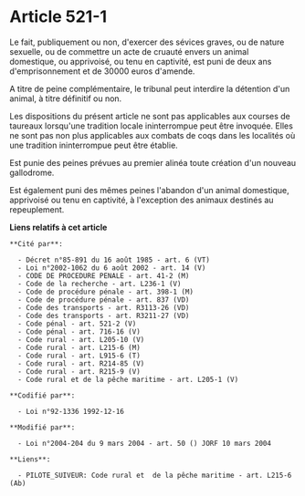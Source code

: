 # Article 521-1

Le fait, publiquement ou non, d'exercer des sévices graves, ou de nature sexuelle, ou de commettre un acte de cruauté envers
un animal domestique, ou apprivoisé, ou tenu en captivité, est puni de deux ans d'emprisonnement et de 30000 euros d'amende.

A titre de peine complémentaire, le tribunal peut interdire la détention d'un animal, à titre définitif ou non.

Les dispositions du présent article ne sont pas applicables aux courses de taureaux lorsqu'une tradition locale ininterrompue
peut être invoquée. Elles ne sont pas non plus applicables aux combats de coqs dans les localités où une tradition
ininterrompue peut être établie.

Est punie des peines prévues au premier alinéa toute création d'un nouveau gallodrome.

Est également puni des mêmes peines l'abandon d'un animal domestique, apprivoisé ou tenu en captivité, à l'exception des
animaux destinés au repeuplement.

**Liens relatifs à cet article**

	**Cité par**:

	  - Décret n°85-891 du 16 août 1985 - art. 6 (VT)
	  - Loi n°2002-1062 du 6 août 2002 - art. 14 (V)
	  - CODE DE PROCEDURE PENALE - art. 41-2 (M)
	  - Code de la recherche - art. L236-1 (V)
	  - Code de procédure pénale - art. 398-1 (M)
	  - Code de procédure pénale - art. 837 (VD)
	  - Code des transports - art. R3113-26 (VD)
	  - Code des transports - art. R3211-27 (VD)
	  - Code pénal - art. 521-2 (V)
	  - Code pénal - art. 716-16 (V)
	  - Code rural - art. L205-10 (V)
	  - Code rural - art. L215-6 (M)
	  - Code rural - art. L915-6 (T)
	  - Code rural - art. R214-85 (V)
	  - Code rural - art. R215-9 (V)
	  - Code rural et de la pêche maritime - art. L205-1 (V)

	**Codifié par**:

	  - Loi n°92-1336 1992-12-16

	**Modifié par**:

	  - Loi n°2004-204 du 9 mars 2004 - art. 50 () JORF 10 mars 2004

	**Liens**:

	  - PILOTE_SUIVEUR: Code rural et  de la pêche maritime - art. L215-6 (Ab)
